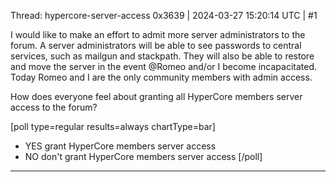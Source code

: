 Thread: hypercore-server-access
0x3639 | 2024-03-27 15:20:14 UTC | #1

I would like to make an effort to admit more server administrators to the forum.  A server administrators will be able to see passwords to central services, such as mailgun and stackpath.  They will also be able to restore and move the server in the event @Romeo and/or I become incapacitated.  Today Romeo and I are the only community members with admin access.

How does everyone feel about granting all HyperCore members server access to the forum?

[poll type=regular results=always chartType=bar]
* YES grant HyperCore members server access
* NO don't grant HyperCore members server access
[/poll]

-------------------------

